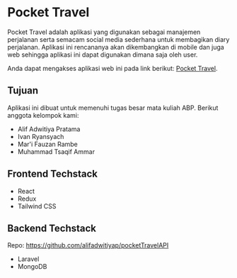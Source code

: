# Pocket Travel

Pocket Travel adalah aplikasi yang digunakan sebagai manajemen perjalanan serta semacam social media sederhana untuk membagikan diary perjalanan. Aplikasi ini rencananya akan dikembangkan di mobile dan juga web sehingga aplikasi ini dapat digunakan dimana saja oleh user.

Anda dapat mengakses aplikasi web ini pada link berikut: [Pocket Travel](https://pocket-travel-develop.netlify.app/).

## Tujuan

Aplikasi ini dibuat untuk memenuhi tugas besar mata kuliah ABP. Berikut anggota kelompok kami:

- Alif Adwitiya Pratama
- Ivan Ryansyach
- Mar'i Fauzan Rambe
- Muhammad Tsaqif Ammar

## Frontend Techstack

* React
* Redux
* Tailwind CSS

## Backend Techstack

Repo: https://github.com/alifadwitiyap/pocketTravelAPI

* Laravel
* MongoDB